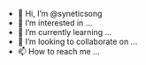 - 👋 Hi, I’m @syneticsong
- 👀 I’m interested in ...
- 🌱 I’m currently learning ...
- 💞️ I’m looking to collaborate on ...
- 📫 How to reach me ...

<!---
syneticsong/syneticsong is a ✨ special ✨ repository because its `README.md` (this file) appears on your GitHub profile.
You can click the Preview link to take a look at your changes.
--->
